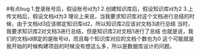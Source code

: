 #有点bug
1.登录账号后，假设账号id为1
2.创建知识库后，假设知识库id为2
3.上传文档后，假设文档id为3
理论上来说，当我要求知识库对这个文档进行总结的时候，由于文档id3应该绑定知识库id2，所以知识库2应该对文档3进行总结
当时，我要求知识库2对文档3进行总结，但是知识库2对文档1进行了总结
也就是说，我们的文档id绑定的是账号id，而且每个知识库对应的文档个数也为0
这个可能就是我开始的时候构建项目的时候没有想这么多，所以是数据库设计的问题。

